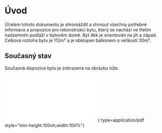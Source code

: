 # Úvod

Účelem tohoto dokumentu je shromáždit a shrnout všechny potřebné informace a propozice pro rekonstrukci bytu, který se nachází ve třetím nadzemním podlaží v bytovém domě. Byt 4kk je orientován na jih a západ. Celková rozloha bytu je 112m² a je obklopen balkonem o velikosti 30m².

## Současný stav

Současná dispozice bytu je zobrazena na obrázku níže.

![Alt text](./static/img/flat/floor-plan.current.pdf){ type=application/pdf style="min-height:100vh;width:100%"}
